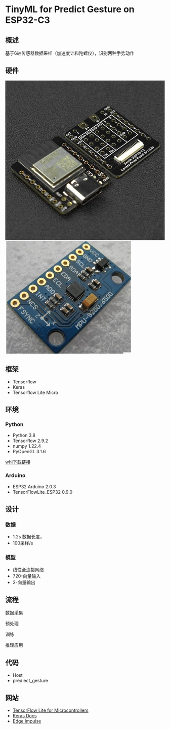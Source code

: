 # TinyML for Predict Gesture  on ESP32-C3

## 概述

基于6轴传感器数据采样（加速度计和陀螺仪），识别两种手势动作

## 硬件

![image](Images/beetle.jpg)
![image](Images/mu9250.jpg)

## 框架

- Tensorflow
- Keras
- Tensorflow Lite Micro

## 环境

### Python

- Python 3.8
- Tensorflow 2.9.2
- numpy 1.22.4
- PyOpenGL 3.1.6

[whl下载链接](https://www.lfd.uci.edu/~gohlke/pythonlibs/)

### Arduino

- ESP32 Arduino 2.0.3
- TensorFlowLite_ESP32 0.9.0

## 设计

### 数据

- 1.2s 数据长度，
- 100采样/s

### 模型

- 线性全连接网络
- 720-向量输入
- 2-向量输出

## 流程

数据采集

预处理

训练

推理应用

## 代码

- Host
- prediect_gesture

## 网站

- [TensorFlow Lite for Microcontrollers](https://tensorflow.google.cn/lite/microcontrollers/overview)
- [Keras Docs](https://keras.io/api/)
- [Edge Impulse](https://www.edgeimpulse.com/)
